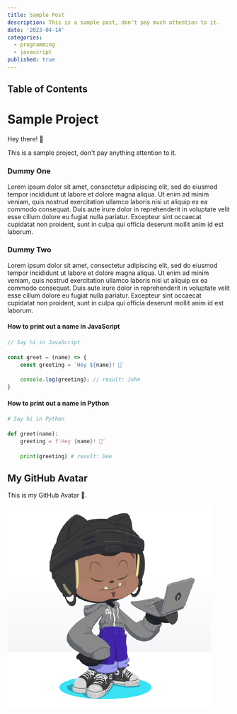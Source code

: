 ```yaml
---
title: Sample Post
description: This is a sample post, don't pay much attention to it.
date: '2023-04-14'
categories:
  - programming
  - javascript
published: true
---
```


## Table of Contents

# Sample Project

Hey there! 👋

This is a sample project, don't pay anything attention to it.

### Dummy One

Lorem ipsum dolor sit amet, consectetur adipiscing elit, sed do eiusmod tempor incididunt ut labore et dolore magna aliqua. Ut enim ad minim veniam, quis nostrud exercitation ullamco laboris nisi ut aliquip ex ea commodo consequat. Duis aute irure dolor in reprehenderit in voluptate velit esse cillum dolore eu fugiat nulla pariatur. Excepteur sint occaecat cupidatat non proident, sunt in culpa qui officia deserunt mollit anim id est laborum.

### Dummy Two

Lorem ipsum dolor sit amet, consectetur adipiscing elit, sed do eiusmod tempor incididunt ut labore et dolore magna aliqua. Ut enim ad minim veniam, quis nostrud exercitation ullamco laboris nisi ut aliquip ex ea commodo consequat. Duis aute irure dolor in reprehenderit in voluptate velit esse cillum dolore eu fugiat nulla pariatur. Excepteur sint occaecat cupidatat non proident, sunt in culpa qui officia deserunt mollit anim id est laborum.

#### How to print out a name in JavaScript

```js
// Say hi in JavaScript

const greet = (name) => {
    const greeting = `Hey ${name}! 👋`

	console.log(greeting); // result: John
}
```

#### How to print out a name in Python

```python
# Say hi in Python

def greet(name):
    greeting = f'Hey {name}! 👋'

    print(greeting) # result: Doe
```

## My GitHub Avatar

This is my GitHub Avatar 🥷.

![My avatar](/static/avatar.png)
